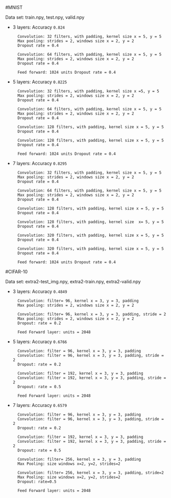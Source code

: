 #MNIST

Data set: train.npy, test.npy, valid.npy

* 3 layers: Accuracy `0.824`

		Convolution: 32 filters, with padding, kernel size x = 5, y = 5
		Max pooling: strides = 2, windows size x = 2, y = 2
		Dropout rate = 0.4
		
		Convolution: 64 filters, with padding, kernel size x = 5, y = 5
		Max pooling: strides = 2, windows size x = 2, y = 2
		Dropout rate = 0.4
		
		Feed forward: 1024 units Dropout rate = 0.4
		
* 5 layers: Accuracy `0.8225`

		Convolution: 32 filters, with padding, kernel size x =5, y = 5
		Max pooling: strides = 2, windows size x = 2, y = 2
		Dropout rate = 0.4
		
		Convolution: 64 filters, with padding, kernel size x = 5, y = 5
		Max pooling: strides = 2, windows size x = 2, y = 2
		Dropout rate = 0.4
		
		Convolution: 128 filters, with padding, kernel size x = 5, y = 5
		Dropout rate = 0.4
		
		Convolution: 128 filters, with padding, kernel size x = 5, y = 5
		Dropout rate = 0.4
		
		Feed forward: 1024 units Dropout rate = 0.4
		
* 7 layers: Accuracy `0.8295`

		Convolution: 32 filters, with padding, kernel size x = 5, y = 5
		Max pooling: strides = 2, windows size x = 2, y = 2
		Dropout rate = 0.4
		
		Convolution: 64 filters, with padding, kernel size x = 5, y = 5
		Max pooling: strides = 2, windows size x = 2, y = 2
		Dropout rate = 0.4
		
		Convolution: 128 filters, with padding, kernel size x = 5, y = 5
		Dropout rate = 0.4
		
		Convolution: 128 filters, with padding, kernel size  x= 5, y = 5
		Dropout rate = 0.4
		
		Convolution: 320 filters, with padding, kernel size x = 5, y = 5
		Dropout rate = 0.4
		
		Convolution: 320 filters, with padding, kernel size x = 5, y = 5
		Dropout rate = 0.4
		
		Feed forward: 1024 units Dropout rate = 0.4


#CIFAR-10

Data set: extra2-test_img.npy, extra2-train.npy, extra2-valid.npy

* 3 layers: Accuracy `0.4849`

		Convolution: filter= 96, kernel x = 3, y = 3, padding
		Max pooling: strides = 2, windows size x = 2, y = 2
		
		Convolution: filter= 96, kernel x = 3, y = 3, padding, stride = 2
		Max pooling: strides = 2, windows size x = 2, y = 2
		Dropout: rate = 0.2

		Feed Forward layer: units = 2048
		
* 5 layers: Accuracy `0.6766`

		Convolution: filter = 96, kernel x = 3, y = 3, padding
		Convolution: filter = 96, kernel x = 3, y = 3, padding, stride = 2
		Dropout: rate = 0.2
		
		Convolution: filter = 192, kernel x = 3, y = 3, padding
		Convolution: filter = 192, kernel x = 3, y = 3, padding, stride = 2
		Dropout: rate = 0.5

		Feed Forward layer: units = 2048
		
		
* 7 layers: Accuracy `0.6579`

		Convolution: filter = 96, kernel x = 3, y = 3, padding
		Convolution: filter = 96, kernel x = 3, y = 3, padding, stride = 2
		Dropout: rate = 0.2
		
		Convolution: filter = 192, kernel x = 3, y = 3, padding
		Convolution: filter = 192, kernel x = 3, y = 3, padding, stride = 2
		Dropout: rate = 0.5
		
		Convolution: filter= 256, kernel x = 3, y = 3, padding
		Max Pooling: size windows x=2, y=2, strides=2
		
		Convolution: filter= 256, kernel x = 3, y = 3, padding, stride=2
		Max Pooling: size windows x=2, y=2, strides=2
		Dropout: rate=0.5

		Feed Forward layer: units = 2048